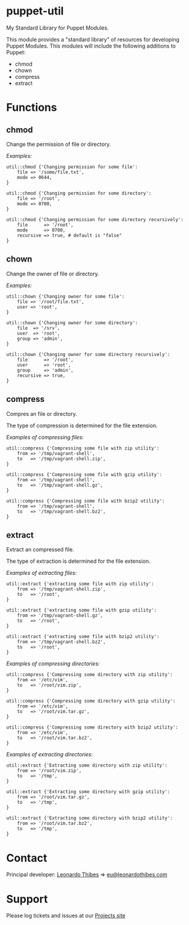puppet-util
===========

My Standard Library for Puppet Modules.

This module provides a "standard library" of resources for developing Puppet
Modules. This modules will include the following additions to Puppet:

 * chmod
 * chown
 * compress
 * extract

# Functions #

chmod
-----
Change the permission of file or directory.

*Examples:*
```puppet
util::chmod {'Changing permission for some file':
	file => '/some/file.txt',
	mode => 0644,
}
```
```puppet
util::chmod {'Changing permission for some directory':
	file => '/root',
	mode => 0700,
}
```
```puppet
util::chmod {'Changing permission for some directory recursively':
	file      => '/root',
	mode      => 0700,
	recursive => true, # default is "false"
}
```

chown
-----
Change the owner of file or directory.

*Examples:*
```puppet
util::chown {'Changing owner for some file':
	file => '/root/file.txt',
	user => 'root',
}
```
```puppet
util::chown {'Changing owner for some directory':
	file  => '/srv',
	user  => 'root',
	group => 'admin',
}
```
```puppet
util::chown {'Changing owner for some directory recursively':
	file      => '/root',
	user      => 'root',
	group     => 'admin',
	recursive => true,
}
```

compress
--------
Compres an file or directory.

The type of compression is determined for the file extension.

*Examples of compressing files:*
```puppet
util::compress {'Compressing some file with zip utility':
	from => '/tmp/vagrant-shell',
	to   => '/tmp/vagrant-shell.zip',
}
```
```puppet
util::compress {'Compressing some file with gzip utility':
	from => '/tmp/vagrant-shell',
	to   => '/tmp/vagrant-shell.gz',
}
```
```puppet
util::compress {'Compressing some file with bzip2 utility':
	from => '/tmp/vagrant-shell',
	to   => '/tmp/vagrant-shell.bz2',
}
```

extract
-------
Extract an compressed file.

The type of extraction is determined for the file extension.

*Examples of extracting files:*
```puppet
util::extract {'extracting some file with zip utility':
    from => '/tmp/vagrant-shell.zip',
    to   => '/root',
}
```
```puppet
util::extract {'extracting some file with gzip utility':
    from => '/tmp/vagrant-shell.gz',
    to   => '/root',
}
```
```puppet
util::extract {'extracting some file with bzip2 utility':
    from => '/tmp/vagrant-shell.bz2',
    to   => '/root',
}
```

*Examples of compressing directories:*
```puppet
util::compress {'Compressing some directory with zip utility':
	from => '/etc/vim',
	to   => '/root/vim.zip',
}
```
```puppet
util::compress {'Compressing some directory with gzip utility':
	from => '/etc/vim',
	to   => '/root/vim.tar.gz',
}
```
```puppet
util::compress {'Compressing some directory with bzip2 utility':
	from => '/etc/vim',
	to   => '/root/vim.tar.bz2',
}
```

*Examples of extracting directories:*
```puppet
util::extract {'Extracting some directory with zip utility':
	from => '/root/vim.zip',
	to   => '/tmp',
}
```
```puppet
util::extract {'Extracting some directory with gzip utility':
	from => '/root/vim.tar.gz',
	to   => '/tmp',
}
```
```puppet
util::extract {'Extracting some directory with bzip2 utility':
	from => '/root/vim.tar.bz2',
	to   => '/tmp',
}
```

# Contact #

Principal developer:
	[Leonardo Thibes](http://leonardothibes.com) => [eu@leonardothibes.com](mailto:eu@leonardothibes.com)

# Support #

Please log tickets and issues at our [Projects site](https://github.com/leonardothibes/puppet-util/issues)
